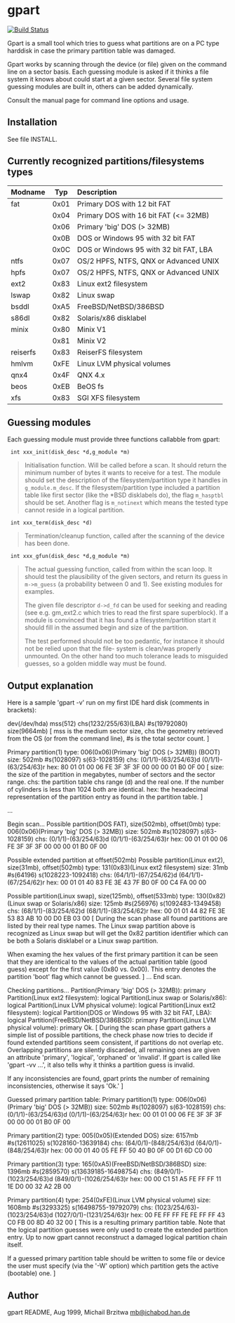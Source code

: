 # gpart

[![Build Status](https://travis-ci.org/baruch/gpart.svg)](https://travis-ci.org/baruch/gpart)

   Gpart is a small tool which tries to guess what partitions
   are on a PC type harddisk in case the primary partition table
   was damaged.

   Gpart works by scanning through the device (or file) given on
   the command line on a sector basis. Each guessing module is
   asked if it thinks a file system it knows about could start at
   a given sector. Several file system guessing modules are built
   in, others can be added dynamically.

   Consult the manual page for command line options and usage.


## Installation

   See file INSTALL.

## Currently recognized partitions/filesystems types

   Modname  | Typ  | Description
   :--------|:----:|:------------
   fat      | 0x01 | Primary DOS with 12 bit FAT
            | 0x04 | Primary DOS with 16 bit FAT (<= 32MB)
            | 0x06 | Primary 'big' DOS (> 32MB)
            | 0x0B | DOS or Windows 95 with 32 bit FAT
            | 0x0C | DOS or Windows 95 with 32 bit FAT, LBA
   ntfs     | 0x07 | OS/2 HPFS, NTFS, QNX or Advanced UNIX
   hpfs     | 0x07 | OS/2 HPFS, NTFS, QNX or Advanced UNIX
   ext2     | 0x83 | Linux ext2 filesystem
   lswap    | 0x82 | Linux swap
   bsddl    | 0xA5 | FreeBSD/NetBSD/386BSD
   s86dl    | 0x82 | Solaris/x86 disklabel
   minix    | 0x80 | Minix V1
            | 0x81 | Minix V2
   reiserfs | 0x83 | ReiserFS filesystem
   hmlvm    | 0xFE | Linux LVM physical volumes
   qnx4     | 0x4F | QNX 4.x
   beos     | 0xEB | BeOS fs
   xfs      | 0x83 | SGI XFS filesystem



## Guessing modules

   Each guessing module must provide three functions callabble from
   gpart:

     int xxx_init(disk_desc *d,g_module *m)
   >    Initialisation function. Will be called before a scan.
   >    It should return the minimum number of bytes it wants
   >    to receive for a test. The module should set the
   >    description of the filesystem/partition type it handles
   >    in `g_module.m_desc`. If the filesystem/partition type
   >    included a partition table like first sector (like the
   >    \*BSD disklabels do), the flag `m_hasptbl` should be set.
   >    Another flag is `m_notinext` which means the tested type
   >    cannot reside in a logical partition.

     int xxx_term(disk_desc *d)
   >    Termination/cleanup function, called after the scanning
   >    of the device has been done.

     int xxx_gfun(disk_desc *d,g_module *m)
   >    The actual guessing function, called from within the
   >    scan loop. It should test the plausibility of the
   >    given sectors, and return its guess in `m->m_guess` (a
   >    probability between 0 and 1). See existing modules
   >    for examples.
   >
   >    The given file descriptor `d->d_fd` can be used for seeking
   >    and reading (see e.g. gm\_ext2.c which tries to read
   >    the first spare superblock). If a module is convinced
   >    that it has found a filesystem/partition start it should
   >    fill in the assumed begin and size of the partition.
   >
   >    The test performed should not be too pedantic, for
   >    instance it should not be relied upon that the file-
   >    system is clean/was properly unmounted. On the other
   >    hand too much tolerance leads to misguided guesses,
   >    so a golden middle way must be found.


## Output explanation

   Here is a sample 'gpart -v' run on my first IDE hard disk
   (comments in brackets):

dev(/dev/hda) mss(512) chs(1232/255/63)(LBA) #s(19792080) size(9664mb)
[
   mss is the medium sector size, chs the geometry retrieved
   from the OS (or from the command line), #s is the total
   sector count.
]

Primary partition(1)
   type: 006(0x06)(Primary 'big' DOS (> 32MB)) (BOOT)
   size: 502mb #s(1028097) s(63-1028159)
   chs:  (0/1/1)-(63/254/63)d (0/1/1)-(63/254/63)r
   hex:  80 01 01 00 06 FE 3F 3F 3F 00 00 00 01 B0 0F 00
[
   size: the size of the partition in megabytes, number of
   sectors and the sector range.
   chs: the partition table chs range (d) and the real one.
   If the number of cylinders is less than 1024 both are
   identical.
   hex: the hexadecimal representation of the partition entry
   as found in the partition table.
]

...

Begin scan...
Possible partition(DOS FAT), size(502mb), offset(0mb)
   type: 006(0x06)(Primary 'big' DOS (> 32MB))
   size: 502mb #s(1028097) s(63-1028159)
   chs:  (0/1/1)-(63/254/63)d (0/1/1)-(63/254/63)r
   hex:  00 01 01 00 06 FE 3F 3F 3F 00 00 00 01 B0 0F 00

Possible extended partition at offset(502mb)
   Possible partition(Linux ext2), size(31mb), offset(502mb)
      type: 131(0x83)(Linux ext2 filesystem)
      size: 31mb #s(64196) s(1028223-1092418)
      chs:  (64/1/1)-(67/254/62)d (64/1/1)-(67/254/62)r
      hex:  00 01 01 40 83 FE 3E 43 7F B0 0F 00 C4 FA 00 00

   Possible partition(Linux swap), size(125mb), offset(533mb)
      type: 130(0x82)(Linux swap or Solaris/x86)
      size: 125mb #s(256976) s(1092483-1349458)
      chs:  (68/1/1)-(83/254/62)d (68/1/1)-(83/254/62)r
      hex:  00 01 01 44 82 FE 3E 53 83 AB 10 00 D0 EB 03 00
[
   During the scan phase all found partitions are listed by
   their real type names. The Linux swap partition above is
   recognized as Linux swap but will get the 0x82 partition
   identifier which can be both a Solaris disklabel or a
   Linux swap partition.

   When examing the hex values of the first primary partition
   it can be seen that they are identical to the values of the
   actual partition table (good guess) except for the first
   value (0x80 vs. 0x00). This entry denotes the partition
   'boot' flag which cannot be guessed.
]
...
End scan.

Checking partitions...
Partition(Primary 'big' DOS (> 32MB)): primary
   Partition(Linux ext2 filesystem): logical
   Partition(Linux swap or Solaris/x86): logical
   Partition(Linux LVM physical volume): logical
   Partition(Linux ext2 filesystem): logical
   Partition(DOS or Windows 95 with 32 bit FAT, LBA): logical
Partition(FreeBSD/NetBSD/386BSD): primary
Partition(Linux LVM physical volume): primary
Ok.
[
   During the scan phase gpart gathers a simple list of possible
   partitions, the check phase now tries to decide if found
   extended partitions seem consistent, if partitions do not
   overlap etc. Overlapping partitions are silently discarded,
   all remaining ones are given an attribute 'primary', 'logical',
   'orphaned' or 'invalid'. If gpart is called like 'gpart -vv ...',
   it also tells why it thinks a partition guess is invalid.

   If any inconsistencies are found, gpart prints the number
   of remaining inconsistencies, otherwise it says 'Ok.'
]

Guessed primary partition table:
Primary partition(1)
   type: 006(0x06)(Primary 'big' DOS (> 32MB))
   size: 502mb #s(1028097) s(63-1028159)
   chs:  (0/1/1)-(63/254/63)d (0/1/1)-(63/254/63)r
   hex:  00 01 01 00 06 FE 3F 3F 3F 00 00 00 01 B0 0F 00

Primary partition(2)
   type: 005(0x05)(Extended DOS)
   size: 6157mb #s(12611025) s(1028160-13639184)
   chs:  (64/0/1)-(848/254/63)d (64/0/1)-(848/254/63)r
   hex:  00 00 01 40 05 FE FF 50 40 B0 0F 00 D1 6D C0 00

Primary partition(3)
   type: 165(0xA5)(FreeBSD/NetBSD/386BSD)
   size: 1396mb #s(2859570) s(13639185-16498754)
   chs:  (849/0/1)-(1023/254/63)d (849/0/1)-(1026/254/63)r
   hex:  00 00 C1 51 A5 FE FF FF 11 1E D0 00 32 A2 2B 00

Primary partition(4)
   type: 254(0xFE)(Linux LVM physical volume)
   size: 1608mb #s(3293325) s(16498755-19792079)
   chs:  (1023/254/63)-(1023/254/63)d (1027/0/1)-(1231/254/63)r
   hex:  00 FE FF FF FE FE FF FF 43 C0 FB 00 8D 40 32 00
[
   This is a resulting primary partition table. Note that
   the logical partition guesses were only used to create
   the extended partition entry. Up to now gpart cannot
   reconstruct a damaged logical partition chain itself.

   If a guessed primary partition table should be written to
   some file or device the user must specify (via the '-W'
   option) which partition gets the active (bootable) one.
]

## Author

   gpart README, Aug 1999, Michail Brzitwa <mb@ichabod.han.de>
